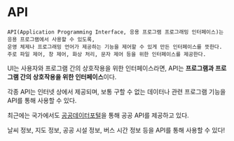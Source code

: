 # API

```
API(Application Programming Interface, 응용 프로그램 프로그래밍 인터페이스)는
응용 프로그램에서 사용할 수 있도록,
운영 체제나 프로그래밍 언어가 제공하는 기능을 제어할 수 있게 만든 인터페이스를 뜻한다.
주로 파일 제어, 창 제어, 화상 처리, 문자 제어 등을 위한 인터페이스를 제공한다.
```

UI는 사용자와 프로그램 간의 상호작용을 위한 인터페이스라면, API는 **프로그램과 프로그램 간의 상호작용을 위한 인터페이스**이다.

각종 API는 인터넷 상에서 제공되며, 보통 구할 수 없는 데이터나 관련 프로그램 기능을 API를 통해 사용할 수 있다. 

최근에는 국가에서도 [공공데이터포털]([https://www.data.go.kr](https://www.data.go.kr/))을 통해 공공 API를 제공하고 있다. 

날씨 정보, 지도 정보, 공공 시설 정보, 버스 시간 정보 등을 API를 통해 사용할 수 있다!

